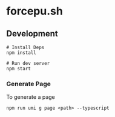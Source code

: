 # forcepu.sh

## Development

```
# Install Deps
npm install

# Run dev server
npm start
```

### Generate Page

To generate a page

```
npm run umi g page <path> --typescript
```

<!--
Amplify auth thoughts
install amplify cli
make sure aws creds are set as env vars
put appIds in gh secrets
write script for `amplify pull --appId "${APP_ID}" --envName "${ENV}"`
add this to npm scripts and ci steps
-->
